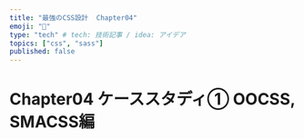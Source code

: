 ```yaml
---
title: "最強のCSS設計  Chapter04"
emoji: "👻"
type: "tech" # tech: 技術記事 / idea: アイデア
topics: ["css", "sass"]
published: false
---
```


# Chapter04  ケーススタディ①  OOCSS, SMACSS編

